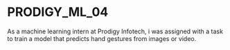 # PRODIGY_ML_04
As a machine learning intern at Prodigy Infotech, i was assigned with a task to train a model that predicts hand gestures from images or video.
